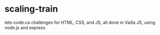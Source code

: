 # scaling-train
lets-code.ca challenges for HTML, CSS, and JS, all done in Vailla JS, using node.js and express.
